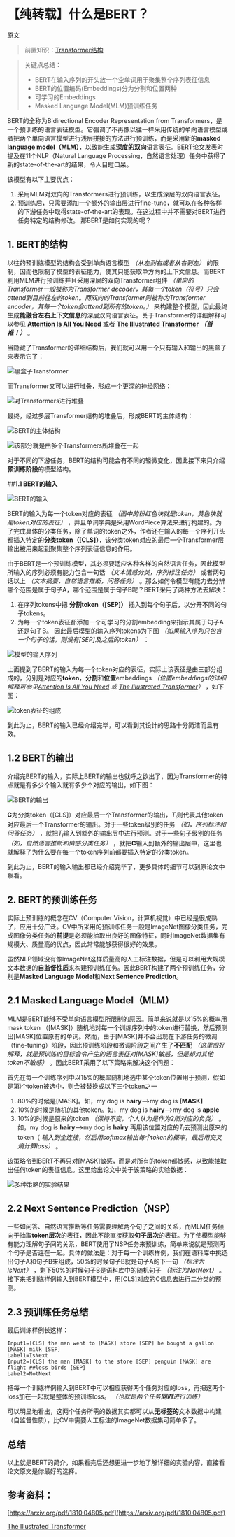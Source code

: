 # 【纯转载】什么是BERT？

[原文](https://zhuanlan.zhihu.com/p/98855346)

>前置知识：[Transformer结构](./transformer.md)

>关键点总结：
>* BERT在输入序列的开头放一个空单词用于聚集整个序列表征信息
>* BERT的位置编码(Embeddings)分为分割和位置两种
>* 可学习的Embeddings
>* Masked Language Model(MLM)预训练任务

BERT的全称为Bidirectional Encoder Representation from Transformers，是一个预训练的语言表征模型。它强调了不再像以往一样采用传统的单向语言模型或者把两个单向语言模型进行浅层拼接的方法进行预训练，而是采用新的**masked language model（MLM）**，以致能生成**深度的双向**语言表征。BERT论文发表时提及在11个NLP（Natural Language Processing，自然语言处理）任务中获得了新的state-of-the-art的结果，令人目瞪口呆。

该模型有以下主要优点：

1. 采用MLM对双向的Transformers进行预训练，以生成深层的双向语言表征。
2. 预训练后，只需要添加一个额外的输出层进行fine-tune，就可以在各种各样的下游任务中取得state-of-the-art的表现。在这过程中并不需要对BERT进行任务特定的结构修改。
那BERT是如何实现的呢？

## 1. BERT的结构

以往的预训练模型的结构会受到单向语言模型 *（从左到右或者从右到左）* 的限制，因而也限制了模型的表征能力，使其只能获取单方向的上下文信息。而BERT利用MLM进行预训练并且采用深层的双向Transformer组件 *（单向的Transformer一般被称为Transformer decoder，其每一个token（符号）只会attend到目前往左的token。而双向的Transformer则被称为Transformer encoder，其每一个token会attend到所有的token。）* 来构建整个模型，因此最终生成**能融合左右上下文信息**的深层双向语言表征。关于Transformer的详细解释可以参见 **[Attention Is All You Need](https://arxiv.org/abs/1706.03762)** 或者 **[The Illustrated Transformer](https://jalammar.github.io/illustrated-transformer/)** ***（首推！）*** 。

当隐藏了Transformer的详细结构后，我们就可以用一个只有输入和输出的黑盒子来表示它了：

![黑盒子Transformer](zhimg/v2-2f4e0469fbb15ab3791888e5eba66cb4_r.jpg)

而Transformer又可以进行堆叠，形成一个更深的神经网络：

![对Transformers进行堆叠](zhimg/v2-3206310dd24e189a0580f8ab38e07424_r.jpg)

最终，经过多层Transformer结构的堆叠后，形成BERT的主体结构：

![BERT的主体结构](zhimg/v2-f0618dc2c2f62bd8d71c2195947be1d6_r.jpg)

![该部分就是由多个Transformers所堆叠在一起](zhimg/v2-102728d6cf40fb22febd01d63dd1d7da_r.jpg)

对于不同的下游任务，BERT的结构可能会有不同的轻微变化，因此接下来只介绍**预训练阶段**的模型结构。

##**1.1 BERT的输入**

![BERT的输入](zhimg/v2-3d2a72e246eb12cf605726ce7b6fbf59_r.jpg)

BERT的输入为每一个token对应的表征 *（图中的粉红色块就是token，黄色块就是token对应的表征）* ，并且单词字典是采用WordPiece算法来进行构建的。为了完成具体的分类任务，除了单词的token之外，作者还在输入的每一个序列开头都插入特定的**分类token（[CLS]）**，该分类token对应的最后一个Transformer层输出被用来起到聚集整个序列表征信息的作用。

由于BERT是一个预训练模型，其必须要适应各种各样的自然语言任务，因此模型所输入的序列必须有能力包含一句话 *（文本情感分类，序列标注任务）* 或者两句话以上 *（文本摘要，自然语言推断，问答任务）* 。那么如何令模型有能力去分辨哪个范围是属于句子A，哪个范围是属于句子B呢？BERT采用了两种方法去解决：

1. 在序列tokens中把 **分割token（[SEP]）** 插入到每个句子后，以分开不同的句子tokens。
2. 为每一个token表征都添加一个可学习的分割embedding来指示其属于句子A还是句子B。
因此最后模型的输入序列tokens为下图 *（如果输入序列只包含一个句子的话，则没有[SEP]及之后的token）* ：

![模型的输入序列](zhimg/v2-a12ee6f717cc8312c43d140eb173def8_r.jpg)

上面提到了BERT的输入为每一个token对应的表征，实际上该表征是由三部分组成的，分别是对应的**token**，**分割**和**位置**embeddings *（位置embeddings的详细解释可参见[Attention Is All You Need](https://arxiv.org/abs/1706.03762) 或 [The Illustrated Transformer](https://jalammar.github.io/illustrated-transformer/)）* ，如下图：

![token表征的组成](zhimg/v2-ee823df66560850baa34128af76a6334_r.jpg)

到此为止，BERT的输入已经介绍完毕，可以看到其设计的思路十分简洁而且有效。

## 1.2 BERT的输出

介绍完BERT的输入，实际上BERT的输出也就呼之欲出了，因为Transformer的特点就是有多少个输入就有多少个对应的输出，如下图：

![BERT的输出](zhimg/v2-7e0666db23ec2c29358cc89e2f823a06_r.jpg)

**C**为分类token（[CLS]）对应最后一个Transformer的输出，$T_i$则代表其他token对应最后一个Transformer的输出。对于一些token级别的任务 *（如，序列标注和问答任务）* ，就把$T_i$输入到额外的输出层中进行预测。对于一些句子级别的任务 *（如，自然语言推断和情感分类任务）* ，就把**C**输入到额外的输出层中，这里也就解释了为什么要在每一个token序列前都要插入特定的分类token。

到此为止，BERT的输入输出都已经介绍完毕了，更多具体的细节可以到原论文中察看。

## 2. BERT的预训练任务

实际上预训练的概念在CV（Computer Vision，计算机视觉）中已经是很成熟了，应用十分广泛。CV中所采用的预训练任务一般是ImageNet图像分类任务，完成图像分类任务的**前提**是必须能抽取出良好的图像特征，同时ImageNet数据集有规模大、质量高的优点，因此常常能够获得很好的效果。

虽然NLP领域没有像ImageNet这样质量高的人工标注数据，但是可以利用大规模文本数据的**自监督性质**来构建预训练任务。因此BERT构建了两个预训练任务，分别是**Masked Language Model**和**Next Sentence Prediction**。

## 2.1 Masked Language Model（MLM）

MLM是BERT能够不受单向语言模型所限制的原因。简单来说就是以15%的概率用mask token （[MASK]）随机地对每一个训练序列中的token进行替换，然后预测出[MASK]位置原有的单词。然而，由于[MASK]并不会出现在下游任务的微调（fine-tuning）阶段，因此预训练阶段和微调阶段之间产生了**不匹配** *（这里很好解释，就是预训练的目标会令产生的语言表征对[MASK]敏感，但是却对其他token不敏感）* 。因此BERT采用了以下策略来解决这个问题：

首先在每一个训练序列中以15%的概率随机地选中某个token位置用于预测，假如是第i个token被选中，则会被替换成以下三个token之一

1. 80%的时候是[MASK]。如，my dog is **hairy**——>my dog is **[MASK]**
2. 10%的时候是随机的其他token。如，my dog is **hairy**——>my dog is **apple**
3. 10%的时候是原来的token *（保持不变，个人认为是作为2所对应的负类）* 。如，my dog is **hairy**——>my dog is **hairy**
再用该位置对应的$T_i$去预测出原来的token（ *输入到全连接，然后用softmax输出每个token的概率，最后用交叉熵计算loss）* 。

该策略令到BERT不再只对[MASK]敏感，而是对所有的token都敏感，以致能抽取出任何token的表征信息。这里给出论文中关于该策略的实验数据：

![多种策略的实验结果](zhimg/v2-c8167e6b04726abe4421667abd027c3e_r.jpg)

## 2.2 Next Sentence Prediction（NSP）

一些如问答、自然语言推断等任务需要理解两个句子之间的关系，而MLM任务倾向于抽取**token层次**的表征，因此不能直接获取**句子层次**的表征。为了使模型能够有能力理解句子间的关系，BERT使用了NSP任务来预训练，简单来说就是预测两个句子是否连在一起。具体的做法是：对于每一个训练样例，我们在语料库中挑选出句子A和句子B来组成，50%的时候句子B就是句子A的下一句 *（标注为IsNext）* ，剩下50%的时候句子B是语料库中的随机句子 *（标注为NotNext）* 。接下来把训练样例输入到BERT模型中，用[CLS]对应的C信息去进行二分类的预测。

## 2.3 预训练任务总结

最后训练样例长这样：

```
Input1=[CLS] the man went to [MASK] store [SEP] he bought a gallon [MASK] milk [SEP]
Label1=IsNext
Input2=[CLS] the man [MASK] to the store [SEP] penguin [MASK] are flight ##less birds [SEP]
Label2=NotNext
```
把每一个训练样例输入到BERT中可以相应获得两个任务对应的loss，再把这两个loss加在一起就是整体的预训练loss。 *（也就是两个任务**同时**进行训练）* 

可以明显地看出，这两个任务所需的数据其实都可以从**无标签的**文本数据中构建（自监督性质），比CV中需要人工标注的ImageNet数据集可简单多了。

## 总结

以上就是BERT的简介，如果看完后还想更进一步地了解详细的实验内容，直接看论文原文是你最好的选择。

## 参考资料：

[https://arxiv.org/pdf/1810.04805.pdf](https://arxiv.org/pdf/1810.04805.pdf)

[The Illustrated Transformer​](https://jalammar.github.io/illustrated-transformer/)
